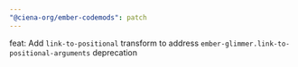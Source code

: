 ```yaml
---
"@ciena-org/ember-codemods": patch
---
```


feat: Add `link-to-positional` transform to address `ember-glimmer.link-to-positional-arguments` deprecation
